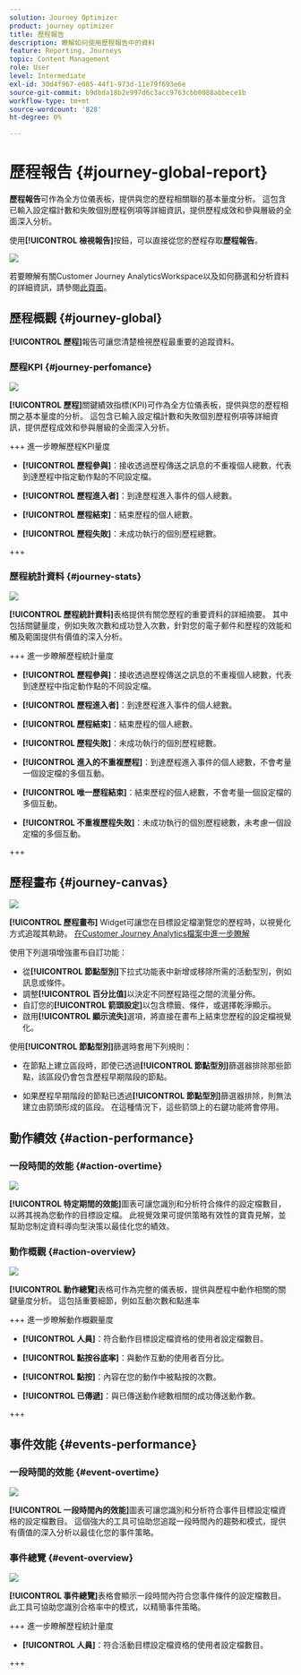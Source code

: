 ```yaml
---
solution: Journey Optimizer
product: journey optimizer
title: 歷程報告
description: 瞭解如何使用歷程報告中的資料
feature: Reporting, Journeys
topic: Content Management
role: User
level: Intermediate
exl-id: 30d4f967-e085-44f1-973d-11e79f693e6e
source-git-commit: b9dbda18b2e997d6c3acc9763cbb0088abbece1b
workflow-type: tm+mt
source-wordcount: '828'
ht-degree: 0%

---
```


# 歷程報告 {#journey-global-report}

**歷程報告**&#x200B;可作為全方位儀表板，提供與您的歷程相關聯的基本量度分析。 這包含已輸入設定檔計數和失敗個別歷程例項等詳細資訊，提供歷程成效和參與層級的全面深入分析。

使用&#x200B;**[!UICONTROL 檢視報告]**&#x200B;按鈕，可以直接從您的歷程存取&#x200B;**歷程報告**。

![](assets/gs-cja-report-3.png)

若要瞭解有關Customer Journey AnalyticsWorkspace以及如何篩選和分析資料的詳細資訊，請參閱[此頁面](https://experienceleague.adobe.com/en/docs/analytics-platform/using/cja-workspace/home)。

## 歷程概觀 {#journey-global}

**[!UICONTROL 歷程]**&#x200B;報告可讓您清楚檢視歷程最重要的追蹤資料。

### 歷程KPI {#journey-perfomance}

![](assets/cja-journey-kpis.png)

**[!UICONTROL 歷程]**&#x200B;關鍵績效指標(KPI)可作為全方位儀表板，提供與您的歷程相關之基本量度的分析。 這包含已輸入設定檔計數和失敗個別歷程例項等詳細資訊，提供歷程成效和參與層級的全面深入分析。

+++ 進一步瞭解歷程KPI量度

* **[!UICONTROL 歷程參與]**：接收透過歷程傳送之訊息的不重複個人總數，代表到達歷程中指定動作點的不同設定檔。

* **[!UICONTROL 歷程進入者]**：到達歷程進入事件的個人總數。

* **[!UICONTROL 歷程結束]**：結束歷程的個人總數。

* **[!UICONTROL 歷程失敗]**：未成功執行的個別歷程總數。

+++

### 歷程統計資料 {#journey-stats}

![](assets/cja-journey-stats.png)

**[!UICONTROL 歷程統計資料]**&#x200B;表格提供有關您歷程的重要資料的詳細摘要。 其中包括關鍵量度，例如失敗次數和成功登入次數，針對您的電子郵件和歷程的效能和觸及範圍提供有價值的深入分析。

+++ 進一步瞭解歷程統計量度

* **[!UICONTROL 歷程參與]**：接收透過歷程傳送之訊息的不重複個人總數，代表到達歷程中指定動作點的不同設定檔。

* **[!UICONTROL 歷程進入者]**：到達歷程進入事件的個人總數。

* **[!UICONTROL 歷程結束]**：結束歷程的個人總數。

* **[!UICONTROL 歷程失敗]**：未成功執行的個別歷程總數。

* **[!UICONTROL 進入的不重複歷程]**：到達歷程進入事件的個人總數，不會考量一個設定檔的多個互動。

* **[!UICONTROL 唯一歷程結束]**：結束歷程的個人總數，不會考量一個設定檔的多個互動。

* **[!UICONTROL 不重複歷程失敗]**：未成功執行的個別歷程總數，未考慮一個設定檔的多個互動。

+++

## 歷程畫布 {#journey-canvas}

![](assets/cja-journey-canvas.png)

**[!UICONTROL 歷程畫布]** Widget可讓您在目標設定檔瀏覽您的歷程時，以視覺化方式追蹤其軌跡。 [在Customer Journey Analytics檔案中進一步瞭解](https://experienceleague.adobe.com/en/docs/analytics-platform/using/cja-workspace/visualizations/journey-canvas/journey-canvas)

使用下列選項增強畫布自訂功能：

* 從&#x200B;**[!UICONTROL 節點型別]**&#x200B;下拉式功能表中新增或移除所需的活動型別，例如訊息或條件。
* 調整&#x200B;**[!UICONTROL 百分比值]**&#x200B;以決定不同歷程路徑之間的流量分佈。
* 自訂您的&#x200B;**[!UICONTROL 箭頭設定]**&#x200B;以包含標籤、條件，或選擇乾淨顯示。
* 啟用&#x200B;**[!UICONTROL 顯示流失]**&#x200B;選項，將直接在畫布上結束您歷程的設定檔視覺化。

使用&#x200B;**[!UICONTROL 節點型別]**&#x200B;篩選時套用下列規則：

* 在節點上建立區段時，即使已透過&#x200B;**[!UICONTROL 節點型別]**&#x200B;篩選器排除那些節點，該區段仍會包含歷程早期階段的節點。

* 如果歷程早期階段的節點已透過&#x200B;**[!UICONTROL 節點型別]**&#x200B;篩選器排除，則無法建立由箭頭形成的區段。 在這種情況下，這些箭頭上的右鍵功能將會停用。

## 動作績效 {#action-performance}

### 一段時間的效能 {#action-overtime}

![](assets/cja-journey-action-performance.png)

**[!UICONTROL 特定期間的效能]**&#x200B;圖表可讓您識別和分析符合條件的設定檔數目，以將其視為您動作的目標設定檔。 此視覺效果可提供策略有效性的寶貴見解，並幫助您制定資料導向型決策以最佳化您的績效。

### 動作概觀 {#action-overview}

![](assets/cja-journey-action-overview.png)

**[!UICONTROL 動作總覽]**&#x200B;表格可作為完整的儀表板，提供與歷程中動作相關的關鍵量度分析。 這包括重要細節，例如互動次數和點進率

+++ 進一步瞭解動作概觀量度

* **[!UICONTROL 人員]**：符合動作目標設定檔資格的使用者設定檔數目。

* **[!UICONTROL 點按谷底率]**：與動作互動的使用者百分比。

* **[!UICONTROL 點按]**：內容在您的動作中被點按的次數。

* **[!UICONTROL 已傳遞]**：與已傳送動作總數相關的成功傳送動作數。

+++

## 事件效能 {#events-performance}

### 一段時間的效能 {#event-overtime}

![](assets/cja-journey-performance-event.png)

**[!UICONTROL 一段時間內的效能]**&#x200B;圖表可讓您識別和分析符合事件目標設定檔資格的設定檔數目。 這個強大的工具可協助您追蹤一段時間內的趨勢和模式，提供有價值的深入分析以最佳化您的事件策略。

### 事件總覽 {#event-overview}

![](assets/cja-journey-events-overview.png)

**[!UICONTROL 事件總覽]**&#x200B;表格會顯示一段時間內符合您事件條件的設定檔數目。 此工具可協助您識別合格率中的模式，以精簡事件策略。

+++ 進一步瞭解歷程統計量度

* **[!UICONTROL 人員]**：符合活動目標設定檔資格的使用者設定檔數目。

+++
